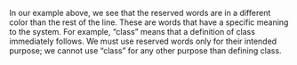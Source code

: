 In our example above, we see that the reserved words are in a different color than the rest of the line. These are words that have a specific meaning to the system. For example, “class” means that a definition of class immediately follows. We must use reserved words only for their intended purpose; we cannot use “class” for any other purpose than defining class.


